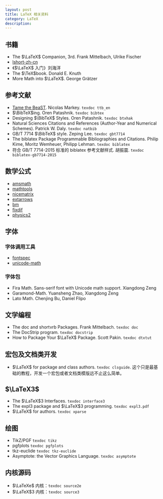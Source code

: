 ```yaml
---
layout: post
title: LaTeX 相关资料
category: LaTeX
description: 
---
```


## 书籍

+ The $\LaTeX$ Companion, 3rd. Frank Mittelbach, Ulrike Fischer
+ [lshort-zh-cn](https://ctan.org/pkg/lshort-zh-cn)
+ 《$\LaTeX$ 入门》刘海洋
+ The $\TeX$book. Donald E. Knuth
+ More Math into $\LaTeX$. George Grätzer

## 参考文献

+ [Tame the BeaST](https://tug.ctan.org/info/bibtex/tamethebeast/ttb_en.pdf). Nicolas Markey. `texdoc ttb_en`
+ $\BibTeX$ing. Oren Patashnik. `texdoc bibtex`
+ Designing $\BibTeX$ Styles. Oren Patashnik. `texdoc btxhak`
+ Natural Sciences Citations and References (Author-Year and Numerical Schemes). Patrick W. Daly. `texdoc natbib`
+ GB/T 7714 $\BibTeX$ style. Zeping Lee. `texdoc gbt7714`
+ The biblatex Package Programmable Bibliographies and Citations. Philip Kime, Moritz Wemheuer, Philipp Lehman. `texdoc biblatex`
+ 符合 GB/T 7714-2015 标准的 biblatex 参考文献样式. 胡振震. `texdoc biblatex-gb7714-2015`

## 数学公式

+ [amsmath](https://ctan.org/pkg/amsmath)
+ [mathtools](https://ctan.org/pkg/mathtools)
+ [nicematrix](https://ctan.org/pkg/nicematrix)
+ [extarrows](https://ctan.org/pkg/extarrows)
+ [bm](https://ctan.org/pkg/bm)
+ [fixdif](https://ctan.org/pkg/fixdif)
+ [physics2](https://ctan.org/pkg/physics2)

## 字体

### 字体调用工具

+ [fontspec](https://ctan.org/pkg/fontspec)
+ [unicode-math](https://ctan.org/pkg/unicode-math)

### 字体包
+ Fira Math. Sans-serif font with Unicode math support. Xiangdong Zeng
+ Garamond-Math. Yuansheng Zhao, Xiangdong Zeng
+ Lato Math. Chenjing Bu, Daniel Flipo

## 文学编程

+ The doc and shortvrb Packages. Frank Mittelbach. `texdoc doc`
+ The DocStrip program. `texdoc docstrip`
+ How to Package Your $\LaTeX$ Package. Scott Pakin. `texdoc dtxtut`

## 宏包及文档类开发

+ $\LaTeX$ for package and class authors. `texdoc clsguide`. 这个只是最基础的教程，开发一个宏包或者文档类模版远不止这么简单。

## $\LaTeX3$

+ The $\LaTeX$3 Interfaces. `texdoc interface3`
+ The expl3 package and $\LaTeX$3 programming. `texdoc expl3.pdf`
+ $\LaTeX$ for authors. `texdoc xparse`

## 绘图

+ TikZ/PGF `texdoc tikz`
+ pgfplots `texdoc pgfplots`
+ tkz-euclide `texdoc tkz-euclide`
+ Asymptote: the Vector Graphics Language. `texdoc asymptote`

## 内核源码

+ $\LaTeXe$ 内核：`texdoc source2e`
+ $\LaTeX$3 内核：`texdoc source3`